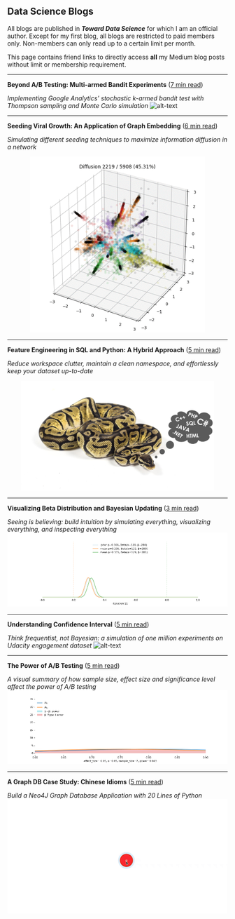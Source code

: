 ## Data Science Blogs
All blogs are published in *__Toward Data Science__* for which I am an official author. Except for my first blog, all blogs are restricted to paid members only. Non-members can only read up to a certain limit per month.

This page contains friend links to directly access __all__ my Medium blog posts without limit or membership requirement. 

___ 
__Beyond A/B Testing: Multi-armed Bandit Experiments__ ([7 min read](https://towardsdatascience.com/beyond-a-b-testing-multi-armed-bandit-experiments-1493f709f804?source=friends_link&sk=b30f5cfa1ff225099cb512dd6653cf3d))

*Implementing Google Analytics’ stochastic k-armed bandit test with Thompson sampling and Monte Carlo simulation*
![alt-text](03_bandit/sim.gif)

___
__Seeding Viral Growth: An Application of Graph Embedding__ ([6 min read](https://towardsdatascience.com/https-towardsdatascience-com-the-elements-of-viral-growth-7f364aec64eb?source=friends_link&sk=eb19423d3e8df3d1cd70a30dade9cff0))

*Simulating different seeding techniques to maximize information diffusion in a network*

<p align="center">
    <img src="06_seeding/politician.gif" alt="Image" height="400" />
</p>

___
__Feature Engineering in SQL and Python: A Hybrid Approach__ ([5 min read](https://towardsdatascience.com/feature-engineering-in-sql-and-python-a-hybrid-approach-b52347cd2de4?source=friends_link&sk=20472db1eddc9ab2bff51be25b910bea))

*Reduce workspace clutter, maintain a clean namespace, and effortlessly keep your dataset up-to-date*

<p align="center">
    <img src="05_sql/cover.png" alt="Image" height="250" />
</p>

___
__Visualizing Beta Distribution and Bayesian Updating__ ([3 min read](https://towardsdatascience.com/visualizing-beta-distribution-7391c18031f1?source=friends_link&sk=97d1259bbf57fe2aa2cf1e05be4e55ba))

*Seeing is believing: build intuition by simulating everything, visualizing everything, and inspecting everything*
![alt-text](02_beta/updating.gif)
___
__Understanding Confidence Interval__ ([5 min read](https://towardsdatascience.com/understanding-confidence-interval-d7b5aa68e3b?source=friends_link&sk=894ac634898f489262e79e3bf66016fe))

*Think frequentist, not Bayesian: a simulation of one million experiments on Udacity engagement dataset*
![alt-text](01_confidence_interval/ci.gif)

___
__The Power of A/B Testing__ ([5 min read](https://towardsdatascience.com/the-power-of-a-b-testing-3387c04a14e3?source=friends_link&sk=eb9621b10f5af99d95584ac1d0fb7a71))

*A visual summary of how sample size, effect size and significance level affect the power of A/B testing*
![alt-text](04_ab_test/size.gif)

___
__A Graph DB Case Study: Chinese Idioms__ ([5 min read](https://towardsdatascience.com/the-power-of-a-b-testing-3387c04a14e3?source=friends_link&sk=eb9621b10f5af99d95584ac1d0fb7a71))

*Build a Neo4J Graph Database Application with 20 Lines of Python*
![alt-text](07_idiom/demo.gif)
